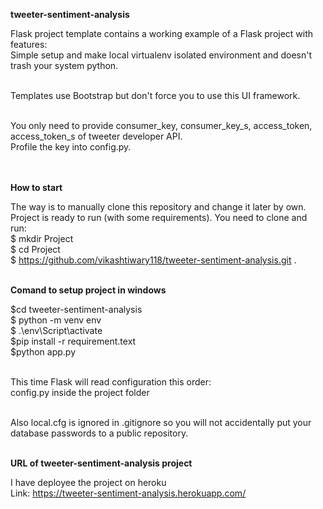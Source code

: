 **tweeter-sentiment-analysis**<br />

Flask project template contains a working example of a Flask project with features:<br />
Simple setup and make local virtualenv isolated environment and doesn't trash your system python.<br /><br />

Templates use Bootstrap but don't force you to use this UI framework.<br /><br />

You only need to provide consumer_key, consumer_key_s, access_token, access_token_s of tweeter developer API.<br />
Profile the key into config.py.<br /><br /><br />

**How to start**<br />

The way is to manually clone this repository and change it later by own. Project is ready to run (with some requirements). You need to clone and run:<br />
$ mkdir Project<br />
$ cd Project<br />
$ https://github.com/vikashtiwary118/tweeter-sentiment-analysis.git .<br /><br />

**Comand to setup project in windows**<br />

$cd tweeter-sentiment-analysis<br />
$ python -m venv env<br />
$ .\env\Script\activate<br />
$pip install -r requirement.text<br />
$python app.py<br /><br />

This time Flask will read configuration this order:<br />
config.py inside the project folder<br /><br />

Also local.cfg is ignored in .gitignore so you will not accidentally put your database passwords to a public repository.<br /><br />


**URL of tweeter-sentiment-analysis project**<br />

I have deployee the project on heroku<br />
Link: https://tweeter-sentiment-analysis.herokuapp.com/<br />
